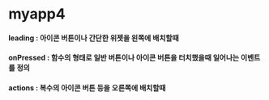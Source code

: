 # myapp4

#### leading : 아이콘 버튼이나 간단한 위젯을 왼쪽에 배치할때
#### onPressed : 함수의 형태로 일반 버튼이나 아이콘 버튼을 터치했을때 일어나는 이벤트를 정의
#### actions : 복수의 아이콘 버튼 등을 오른쪽에 배치할때
